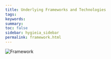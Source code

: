 ```yaml
---
title: Underlying Frameworks and Technologies
tags:
keywords:
summary:
toc: false
sidebar: hygieia_sidebar
permalink: framework.html
---
```


![Framework](https://hygieia.github.io/hygieia/media/images/overview/4.png)